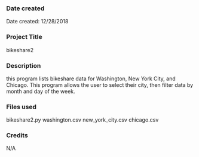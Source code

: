 ### Date created
Date created: 12/28/2018

### Project Title
bikeshare2

### Description
this program lists bikeshare data for Washington, New York City, and Chicago. This program allows the user to select their city, then filter data by month and day of the week.

### Files used
bikeshare2.py
washington.csv
new_york_city.csv
chicago.csv

### Credits
N/A

